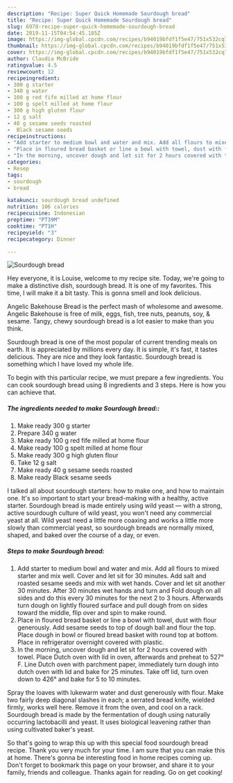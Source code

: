 ```yaml
---
description: "Recipe: Super Quick Homemade Sourdough bread"
title: "Recipe: Super Quick Homemade Sourdough bread"
slug: 6978-recipe-super-quick-homemade-sourdough-bread
date: 2019-11-15T04:54:45.185Z
image: https://img-global.cpcdn.com/recipes/b94019bfdf1f5e47/751x532cq70/sourdough-bread-recipe-main-photo.jpg
thumbnail: https://img-global.cpcdn.com/recipes/b94019bfdf1f5e47/751x532cq70/sourdough-bread-recipe-main-photo.jpg
cover: https://img-global.cpcdn.com/recipes/b94019bfdf1f5e47/751x532cq70/sourdough-bread-recipe-main-photo.jpg
author: Claudia McBride
ratingvalue: 4.5
reviewcount: 12
recipeingredient:
- 300 g starter
- 340 g water
- 100 g red fife milled at home flour
- 100 g spelt milled at home flour
- 300 g high gluten flour
- 12 g salt
- 40 g sesame seeds roasted
-  Black sesame seeds
recipeinstructions:
- "Add starter to medium bowl and water and mix. Add all flours to mixed starter and mix well. Cover and let sit for 30 minutes. Add salt and roasted sesame seeds and mix with wet hands. Cover and let sit another 30 minutes. After 30 minutes wet hands and turn and Fold dough on all sides and do this every 30 minutes for the next 2 to 3 hours. Afterwards turn dough on lightly floured surface and pull dough from on sides toward the middle, flip over and spin to make round."
- "Place in floured bread basket or line a bowl with towel, dust with flour generously. Add sesame seeds to top of dough ball and flour the top. Place dough in bowl or floured bread basket with round top at bottom. Place in refrigerator overnight covered with plastic."
- "In the morning, uncover dough and let sit for 2 hours covered with towel. Place Dutch oven with lid in oven, afterwards and preheat to 527° F. Line Dutch oven with parchment paper, immediately turn dough into dutch oven with lid and bake for 25 minutes. Take off lid, turn oven down to 426° and bake for 5 to 10 minutes."
categories:
- Resep
tags:
- sourdough
- bread

katakunci: sourdough bread undefined
nutrition: 106 calories
recipecuisine: Indonesian
preptime: "PT39M"
cooktime: "PT1H"
recipeyield: "3"
recipecategory: Dinner

---
```



![Sourdough bread](https://img-global.cpcdn.com/recipes/b94019bfdf1f5e47/751x532cq70/sourdough-bread-recipe-main-photo.jpg)

Hey everyone, it is Louise, welcome to my recipe site. Today, we're going to make a distinctive dish, sourdough bread. It is one of my favorites. This time, I will make it a bit tasty. This is gonna smell and look delicious.

Angelic Bakehouse Bread is the perfect mash of wholesome and awesome. Angelic Bakehouse is free of milk, eggs, fish, tree nuts, peanuts, soy, &amp; sesame. Tangy, chewy sourdough bread is a lot easier to make than you think.

Sourdough bread is one of the most popular of current trending meals on earth. It is appreciated by millions every day. It is simple, it's fast, it tastes delicious. They are nice and they look fantastic. Sourdough bread is something which I have loved my whole life.


To begin with this particular recipe, we must prepare a few ingredients. You can cook sourdough bread using 8 ingredients and 3 steps. Here is how you can achieve that.

##### The ingredients needed to make Sourdough bread::

1. Make ready 300 g starter
1. Prepare 340 g water
1. Make ready 100 g red fife milled at home flour
1. Make ready 100 g spelt milled at home flour
1. Make ready 300 g high gluten flour
1. Take 12 g salt
1. Make ready 40 g sesame seeds roasted
1. Make ready  Black sesame seeds


I talked all about sourdough starters: how to make one, and how to maintain one. It&#39;s so important to start your bread-making with a healthy, active starter. Sourdough bread is made entirely using wild yeast — with a strong, active sourdough culture of wild yeast, you won&#39;t need any commercial yeast at all. Wild yeast need a little more coaxing and works a little more slowly than commercial yeast, so sourdough breads are normally mixed, shaped, and baked over the course of a day, or even. 

##### Steps to make Sourdough bread:

1. Add starter to medium bowl and water and mix. Add all flours to mixed starter and mix well. Cover and let sit for 30 minutes. Add salt and roasted sesame seeds and mix with wet hands. Cover and let sit another 30 minutes. After 30 minutes wet hands and turn and Fold dough on all sides and do this every 30 minutes for the next 2 to 3 hours. Afterwards turn dough on lightly floured surface and pull dough from on sides toward the middle, flip over and spin to make round.
1. Place in floured bread basket or line a bowl with towel, dust with flour generously. Add sesame seeds to top of dough ball and flour the top. Place dough in bowl or floured bread basket with round top at bottom. Place in refrigerator overnight covered with plastic.
1. In the morning, uncover dough and let sit for 2 hours covered with towel. Place Dutch oven with lid in oven, afterwards and preheat to 527° F. Line Dutch oven with parchment paper, immediately turn dough into dutch oven with lid and bake for 25 minutes. Take off lid, turn oven down to 426° and bake for 5 to 10 minutes.


Spray the loaves with lukewarm water and dust generously with flour. Make two fairly deep diagonal slashes in each; a serrated bread knife, wielded firmly, works well here. Remove it from the oven, and cool on a rack. Sourdough bread is made by the fermentation of dough using naturally occurring lactobacilli and yeast. It uses biological leavening rather than using cultivated baker&#39;s yeast. 

So that's going to wrap this up with this special food sourdough bread recipe. Thank you very much for your time. I am sure that you can make this at home. There's gonna be interesting food in home recipes coming up. Don't forget to bookmark this page on your browser, and share it to your family, friends and colleague. Thanks again for reading. Go on get cooking!

